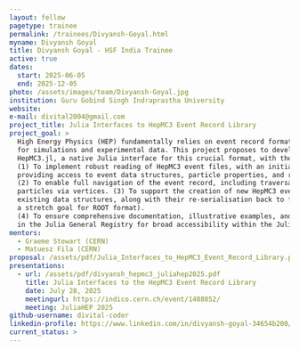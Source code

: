 ```yaml
---
layout: fellow
pagetype: trainee
permalink: /trainees/Divyansh-Goyal.html
myname: Divyansh Goyal
title: Divyansh Goyal - HSF India Trainee
active: true
dates:
  start: 2025-06-05
  end: 2025-12-05
photo: /assets/images/team/Divyansh-Goyal.jpg
institution: Guru Gobind Singh Indraprastha University
website:
e-mail: divital2004@gmail.com
project_title: Julia Interfaces to HepMC3 Event Record Library
project_goal: >
  High Energy Physics (HEP) fundamentally relies on event record formats like HepMC3
  for simulations and experimental data. This project proposes to develop and establish
  HepMC3.jl, a native Julia interface for this crucial format, with the following key objectives:
  (1) To implement robust reading of HepMC3 event files, with an initial focus on the ASCII format,
  providing access to event data structures, particle properties, and run information.
  (2) To enable full navigation of the event record, including traversal between parent and child
  particles via vertices. (3) To support the creation of new HepMC3 events and the modification of
  existing data structures, along with their re-serialisation back to file (initially ASCII, with
  a stretch goal for ROOT format).
  (4) To ensure comprehensive documentation, illustrative examples, and registration of HepMC3.jl
  in the Julia General Registry for broad accessibility within the JuliaHEP ecosystem.
mentors:
  - Graeme Stewart (CERN)
  - Matuesz Fila (CERN)
proposal: /assets/pdf/Julia_Interfaces_to_HepMC3_Event_Record_Library.pdf
presentations:
  - url: /assets/pdf/divyansh_hepmc3_juliahep2025.pdf
    title: Julia Interfaces to the HepMC3 Event Record Library
    date: July 28, 2025
    meetingurl: https://indico.cern.ch/event/1488852/
    meeting: JuliaHEP 2025
github-username: divital-coder
linkedin-profile: https://www.linkedin.com/in/divyansh-goyal-34654b200/
current_status: >
---
```





